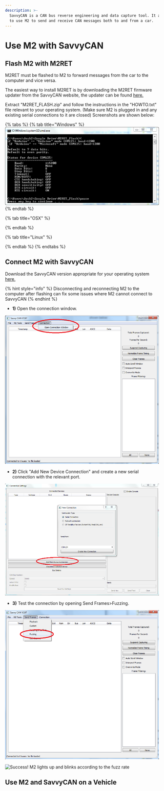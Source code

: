 ```yaml
---
description: >-
  SavvyCAN is a CAN bus reverse engineering and data capture tool. It allows you
  to use M2 to send and receive CAN messages both to and from a car.
---
```


# Use M2 with SavvyCAN

## Flash M2 with M2RET

M2RET must be flashed to M2 to forward messages from the car to the computer and vice versa.

The easiest way to install M2RET is by downloading the M2RET firmware updater from the SavvyCAN website, the updater can be found [here.](http://www.savvycan.com/M2RET_Flash.zip)

Extract "M2RET\_FLASH.zip" and follow the instructions in the "HOWTO.txt" file relevant to your operating system. \(Make sure M2 is plugged in and any existing serial connections to it are closed\) Screenshots are shown below:

{% tabs %}
{% tab title="Windows" %}
![](../.gitbook/assets/m2ret.PNG)
{% endtab %}

{% tab title="OSX" %}

{% endtab %}

{% tab title="Linux" %}

{% endtab %}
{% endtabs %}

## Connect M2 with SavvyCAN

Download the SavvyCAN version appropriate for your operating system [here.](http://www.savvycan.com/)

{% hint style="info" %}
Disconnecting and reconnecting M2 to the computer after flashing can fix some issues where M2 cannot connect to SavvyCAN
{% endhint %}



* **1\)** Open the connection window.

![](../.gitbook/assets/savvycan1.png)

* **2\)** Click "Add New Device Connection" and create a new serial connection with the relevant port.

![](../.gitbook/assets/savvycan2.PNG)

* **3\)** Test the connection by opening Send Frames&gt;Fuzzing.

![](../.gitbook/assets/savvycan3.png)

![Success! M2 lights up and blinks according to the fuzz rate](../.gitbook/assets/savvycan4.gif)

## Use M2 and SavvyCAN on a Vehicle

